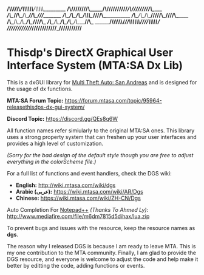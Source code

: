 __/\\\\\\\\\\\\_________/\\\\\\\\\\\\______/\\\\\\\\\\\__________
__\/\\\////////\\\_____/\\\//////////_____/\\\/////////\\\_______
___\/\\\______\//\\\___/\\\_______________\//\\\______\///_______
____\/\\\_______\/\\\__\/\\\____/\\\\\\\____\////\\\_____________
_____\/\\\_______\/\\\__\/\\\___\/////\\\_______\////\\\_________
______\/\\\_______\/\\\__\/\\\_______\/\\\__________\////\\\_____
_______\/\\\_______/\\\___\/\\\_______\/\\\___/\\\______\//\\\___
________\/\\\\\\\\\\\\/____\//\\\\\\\\\\\\/___\///\\\\\\\\\\\/___
_________\////////////_______\////////////_______\///////////____
# Thisdp's DirectX Graphical User Interface System (MTA:SA Dx Lib)

This is a dxGUI library for [Multi Theft Auto: San Andreas](https://mtasa.com/) and is designed for the usage of dx functions.

**MTA:SA Forum Topic:** https://forum.mtasa.com/topic/95964-releasethisdps-dx-gui-system/

**Discord Topic:** https://discord.gg/QEs8q6W

All function names refer simiularly to the original MTA:SA ones. This library uses a strong property system that can freshen up your user interfaces and provides a high level of customization.

*(Sorry for the bad design of the default style though you are free to adjust everything in the colorScheme file.)*

For a full list of functions and event handlers, check the DGS wiki:
* **English:** http://wiki.mtasa.com/wiki/dgs
* **Arabic (عربى):** https://wiki.mtasa.com/wiki/AR/Dgs
* **Chinese:** https://wiki.mtasa.com/wiki/ZH-CN/Dgs

Auto Completion For [Notepad++](https://notepad-plus-plus.org/) *(Thanks To Ahmed Ly)*: http://www.mediafire.com/file/m6dm7815d5dihax/lua.zip

To prevent bugs and issues with the resource, keep the resource names as **dgs**.

The reason why I released DGS is because I am ready to leave MTA. This is my one contribution to the MTA community.
Finally, I am glad to provide the DGS resource, and everyone is welcome to adjust the code and help make it better by editting the code, adding functions or events.

